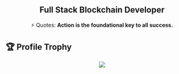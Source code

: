 <h2 align="center">Full Stack Blockchain Developer</h2>
<div align="center">⚡ Quotes: <strong>Action is the foundational key to all success.</strong></div>

## 🏆 Profile Trophy

<p align="center">
  <a href="https://github.com/3mp8r3">
    <img src="https://github-profile-trophy.vercel.app/?username=3mp8r3&row=1&column=7&no-bg=true&margin-w=42"/>
  </a>
</p>

